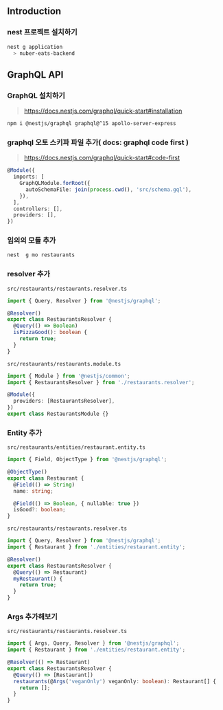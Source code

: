 ## Introduction

### nest 프로젝트 설치하기
```sh
nest g application
  > nuber-eats-backend
```

## GraphQL API

### GraphQL 설치하기

> https://docs.nestjs.com/graphql/quick-start#installation

```sh
npm i @nestjs/graphql graphql@^15 apollo-server-express
```

### graphql 오토 스키파 파일 추가( docs: graphql code first )

> https://docs.nestjs.com/graphql/quick-start#code-first

```ts
@Module({
  imports: [
    GraphQLModule.forRoot({
      autoSchemaFile: join(process.cwd(), 'src/schema.gql'),
    }),
  ],
  controllers: [],
  providers: [],
})
```

### 임의의 모듈 추가
```sh
nest  g mo restaurants
```

### resolver 추가

`src/restaurants/restaurants.resolver.ts`

```ts
import { Query, Resolver } from '@nestjs/graphql';

@Resolver()
export class RestaurantsResolver {
  @Query(() => Boolean)
  isPizzaGood(): boolean {
    return true;
  }
}
```

`src/restaurants/restaurants.module.ts`

```ts
import { Module } from '@nestjs/common';
import { RestaurantsResolver } from './restaurants.resolver';

@Module({
  providers: [RestaurantsResolver],
})
export class RestaurantsModule {}
```

### Entity 추가

`src/restaurants/entities/restaurant.entity.ts`

```ts
import { Field, ObjectType } from '@nestjs/graphql';

@ObjectType()
export class Restaurant {
  @Field(() => String)
  name: string;

  @Field(() => Boolean, { nullable: true })
  isGood?: boolean;
}
```

`src/restaurants/restaurants.resolver.ts`

```ts
import { Query, Resolver } from '@nestjs/graphql';
import { Restaurant } from './entities/restaurant.entity';

@Resolver()
export class RestaurantsResolver {
  @Query(() => Restaurant)
  myRestaurant() {
    return true;
  }
}
```

### Args 추가해보기

`src/restaurants/restaurants.resolver.ts`

```ts
import { Args, Query, Resolver } from '@nestjs/graphql';
import { Restaurant } from './entities/restaurant.entity';

@Resolver(() => Restaurant)
export class RestaurantsResolver {
  @Query(() => [Restaurant])
  restaurants(@Args('veganOnly') veganOnly: boolean): Restaurant[] {
    return [];
  }
}
```






